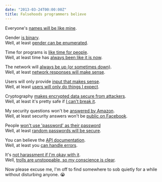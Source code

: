 ```yaml
---
date: "2013-03-24T00:00:00Z"
title: Falsehoods programmers believe
---
```


Everyone's [names will be like mine][kalzumeus].

Gender [is binary][cscyphers].  
Well, at least [gender can be enumerated][smarterware].

Time for programs is [like time for people][infiniteundo].  
Well, at least time has [always been like it is now][infiniteundo 2].

The network will [always be up (or sometimes down)][blogspot].  
Well, at least [network responses will make sense][inessential].

Users will only provide [input that makes sense][infiniteundo 3].  
Well, at least [users will only do things I expect][rinkworks].

Cryptography [makes encrypted data secure from attackers][schneier].  
Well, at least it's pretty safe if [I can't break it][tonyarcieri].

My security questions won't be [answered by Amazon][wired].  
Well, at least security answers won't be [public on Facebook][theblaze].

People [won't use 'password' as their password][splashdata]  
Well, at least [random passwords will be secure][archive].

You can believe the [API documentation][google].  
Well, at least you [can handle errors][stackoverflow].

It's [not harassment if I'm okay with it][oobleyboo].  
Well, [trolls are unstoppable, so my conscience is clear][braythwayt].

Now please excuse me, I'm off to find somewhere to sob quietly for a while without disturbing anyone. 😭

[archive]: http://web.archive.org/web/20130113055957/http://chargen.matasano.com/chargen/2007/9/7/enough-with-the-rainbow-tables-what-you-need-to-know-about-s.html
[blogspot]: http://erratasec.blogspot.com/2012/06/falsehoods-programmers-believe-about.html
[braythwayt]: http://braythwayt.com/2013/03/21/unjust.html
[c2]: http://c2.com/cgi/wiki?WeirdErrorMessages
[cscyphers]: http://www.cscyphers.com/blog/2012/06/28/falsehoods-programmers-believe-about-gender/
[google]: http://www.google.com/search?q=site:drupal.org+api+documentation+incorrect
[inessential]: http://inessential.com/2013/03/18/brians_stupid_feed_tricks
[infiniteundo]: http://infiniteundo.com/post/25326999628/falsehoods-programmers-believe-about-time
[infiniteundo 2]: http://infiniteundo.com/post/25509354022/more-falsehoods-programmers-believe-about-time-wisdom
[infiniteundo 3]: http://infiniteundo.com/post/25230828820/things-you-should-test
[kalzumeus]: http://www.kalzumeus.com/2010/06/17/falsehoods-programmers-believe-about-names/
[oobleyboo]: http://griffin.oobleyboo.com/archive/on-pycon2013-and-equality/
[rinkworks]: http://www.rinkworks.com/stupid/
[schneier]: http://www.schneier.com/book-sandl-pref.html
[smarterware]: http://smarterware.org/7388/the-case-against-drop-down-identities
[splashdata]: http://www.splashdata.com/press/PR121023.htm
[stackoverflow]: http://stackoverflow.com/questions/2249740/getlasterror-returning-error-success-after-calling-connectnamedpipe?rq=1
[theblaze]: http://www.theblaze.com/stories/2011/11/07/your-facebook-profile-could-be-giving-away-answers-to-your-online-security-questions/
[tonyarcieri]: http://tonyarcieri.com/all-the-crypto-code-youve-ever-written-is-probably-broken
[wired]: http://www.wired.com/gadgetlab/2012/08/apple-amazon-mat-honan-hacking/all/